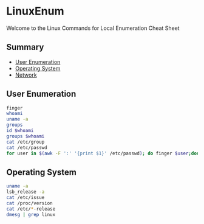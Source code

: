 # LinuxEnum
Welcome to the Linux Commands for Local Enumeration Cheat Sheet


## Summary

* [User Enumeration](#userenumeration)
* [Operating System](#operatingsystem)
* [Network](#network)






## User Enumeration
```sh
finger
whoami
uname -a
groups
id $whoami
groups $whoami
cat /etc/group
cat /etc/passwd
for user in $(awk -F ':' '{print $1}' /etc/passwd); do finger $user;done |grep Shell  2>/dev/null
```

## Operating System
```sh
uname -a
lsb_release -a
cat /etc/issue  
cat /proc/version
cat /etc/*-release
dmesg | grep linux 
```
